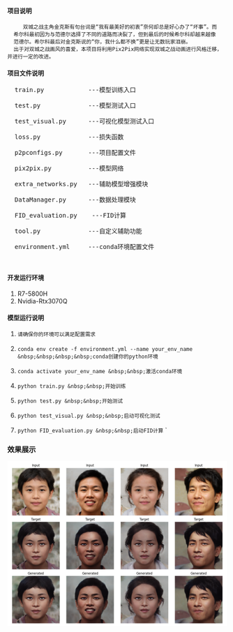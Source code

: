 #### 项目说明
```text
     双城之战主角金克斯有句台词是“我有最美好的初衷”奈何却总是好心办了“坏事”。而
  希尔科最初因为与范德尔选择了不同的道路而决裂了，但到最后的时候希尔科却越来越像
  范德尔。希尔科最后对金克斯说的“你，我什么都不换”更是让无数玩家泪崩。
  出于对双城之战画风的喜爱，本项目将利用Pix2Pix网络实现双城之战动画进行风格迁移，并进行一定的改进。
```
#### 项目文件说明
<pre>
  train.py            ---模型训练入口<br>
  test.py             ---模型测试入口<br>
  test_visual.py      ---可视化模型测试入口<br>
  loss.py             ---损失函数<br>
  p2pconfigs.py       ---项目配置文件<br>
  pix2pix.py          ---模型网络<br>
  extra_networks.py   ---辅助模型增强模块<br>
  DataManager.py      ---数据处理模块<br>
  FID_evaluation.py    ---FID计算<br>  
  tool.py             ---自定义辅助功能<br>
  environment.yml     ---conda环境配置文件
</pre>
<br>


#### 开发运行环境
1. R7-5800H
2. Nvidia-Rtx3070Q

#### 模型运行说明
1. ``请确保你的环境可以满足配置需求``
<br><br>
2. ``conda env create -f environment.yml --name your_env_name  &nbsp;&nbsp;&nbsp;&nbsp;conda创建你的python环境``
<br><br>
3. ``conda activate your_env_name &nbsp;&nbsp;激活conda环境``
<br><br>
4. ``python train.py &nbsp;&nbsp;开始训练``
<br><br>
5. ``python test.py &nbsp;&nbsp;开始测试``
<br><br>
6. ``python test_visual.py &nbsp;&nbsp;启动可视化测试``
<br><br>
7. ``python FID_evaluation.py &nbsp;&nbsp;启动FID计算``
`
### 效果展示

![效果展示](docs/output.png)
